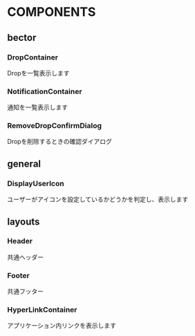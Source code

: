 # COMPONENTS

## bector

### DropContainer 
Dropを一覧表示します

### NotificationContainer
通知を一覧表示します

### RemoveDropConfirmDialog
Dropを削除するときの確認ダイアログ

## general

### DisplayUserIcon
ユーザーがアイコンを設定しているかどうかを判定し、表示します

## layouts

### Header
共通ヘッダー

### Footer
共通フッター

### HyperLinkContainer
アプリケーション内リンクを表示します
